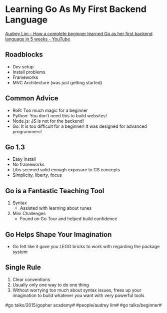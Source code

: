 # Learning Go As My First Backend Language
[Audrey Lim - How a complete beginner learned Go as her first backend language in 5 weeks - YouTube](https://www.youtube.com/watch?v=fZh8uCInEfw)

## Roadblocks
- Dev setup
- Install problems
- Frameworks
- MVC Architecture (was just getting started)

## Common Advice
- RoR: Too much magic for a beginner
- Python: You don’t need this to build websites!
- Node.js: JS is not for the backend!
- Go: It is too difficult for a beginner! It was designed for advanced programmers!

## Go 1.3
- Easy install
- No frameworks
- Libs seemed solid enough exposure to CS concepts
- Simplicity, liberty, focus

## Go is a Fantastic Teaching Tool
1. Syntax
	- Assisted with learning about runes
2. Mini Challenges
	- Found on Go Tour and helped build confidence

## Go Helps Shape Your Imagination
- Go felt like it gave you LEGO bricks to work with regarding the package system

## Single Rule
1. Clear conventions
2. Usually only one way to do one thing
3. Without worrying too much about syntax issues, frees up your imagination to build whatever you want with very powerful tools





#go talks/2015/gopher academy# #people/audrey lim# #go talks/beginner#